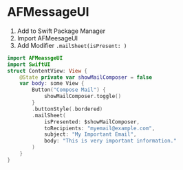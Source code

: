 #  AFMessageUI

1. Add to Swift Package Manager
2. Import AFMeesageUI
3. Add Modifier `.mailSheet(isPresent: )`
```swift
import AFMeassgeUI
import SwiftUI
struct ContentView: View {
    @State private var showMailComposer = false
    var body: some View {
        Button("Compose Mail") {
            showMailComposer.toggle()
        }
        .buttonStyle(.bordered)
        .mailSheet(
            isPresented: $showMailComposer,
            toRecipients: "myemail@example.com",
            subject: "My Important Email",
            body: "This is very important information."
        )
    }
}
```

